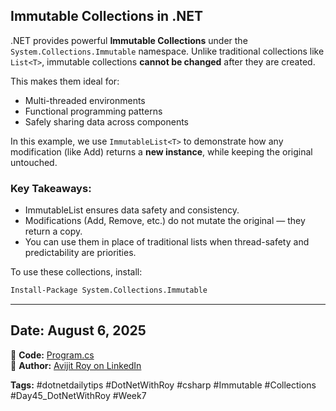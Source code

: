 ﻿## Immutable Collections in .NET

.NET provides powerful **Immutable Collections** under the `System.Collections.Immutable` namespace. Unlike traditional collections like `List<T>`, immutable collections **cannot be changed** after they are created.

This makes them ideal for:

* Multi-threaded environments
* Functional programming patterns
* Safely sharing data across components

In this example, we use `ImmutableList<T>` to demonstrate how any modification (like Add) returns a **new instance**, while keeping the original untouched.

### Key Takeaways:

* ImmutableList ensures data safety and consistency.
* Modifications (Add, Remove, etc.) do not mutate the original — they return a copy.
* You can use them in place of traditional lists when thread-safety and predictability are priorities.

To use these collections, install:

```bash
Install-Package System.Collections.Immutable
```

---

## Date: August 6, 2025  
🔗 **Code:** [Program.cs](./program.cs)  
🔗 **Author:** [Avijit Roy on LinkedIn](https://www.linkedin.com/in/HeyAvijitRoy/)  

**Tags:** #dotnetdailytips #DotNetWithRoy #csharp #Immutable #Collections #Day45\_DotNetWithRoy #Week7
